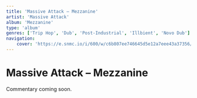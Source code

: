 ```yaml
---
title: 'Massive Attack – Mezzanine'
artist: 'Massive Attack'
album: 'Mezzanine'
type: 'album'
genres: ['Trip Hop', 'Dub', 'Post-Industrial', 'Illbient', 'Novo Dub']
navigation:
    cover: 'https://e.snmc.io/i/600/w/c6b807ee746645d5e12a7eee43a37356/10956120/massive-attack-mezzanine-Cover-Art.jpg'
---
```

<music-genre-list :genres="genres"></music-genre-list>

# Massive Attack – Mezzanine
Commentary coming soon.
